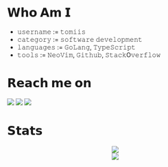 <h1> 𝗪𝗵𝗼 𝗔𝗺 𝗜 </h1>

  - 𝚞𝚜𝚎𝚛𝚗𝚊𝚖𝚎 := 𝚝𝚘𝚖𝚒𝚒𝚜
  - 𝚌𝚊𝚝𝚎𝚐𝚘𝚛𝚢 := 𝚜𝚘𝚏𝚝𝚠𝚊𝚛𝚎 𝚍𝚎𝚟𝚎𝚕𝚘𝚙𝚖𝚎𝚗𝚝
  - 𝚕𝚊𝚗𝚐𝚞𝚊𝚐𝚎𝚜 := 𝙶𝚘𝙻𝚊𝚗𝚐, 𝚃𝚢𝚙𝚎𝚂𝚌𝚛𝚒𝚙𝚝
  - 𝚝𝚘𝚘𝚕𝚜 := 𝙽𝚎𝚘𝚅𝚒𝚖, 𝙶𝚒𝚝𝚑𝚞𝚋, 𝚂𝚝𝚊𝚌𝚔O𝚟𝚎𝚛𝚏𝚕𝚘𝚠

<h1> 𝗥𝗲𝗮𝗰𝗵 𝗺𝗲 𝗼𝗻 </h1>
  <a target="_blank"href="https://instagram.com/tomii6_"><img src="https://img.shields.io/badge/Instagram-E4405F?style=for-the-badge&logo=instagram&logoColor=white" /></a>
  <a target="_blank"href="https://discord.com/users/537667668317044746"><img src="https://img.shields.io/badge/Discord-5865F2?style=for-the-badge&logo=discord&logoColor=white" /></a>
  <a target="_blank"href="https://twitter.com/tomisbesst"><img src="https://img.shields.io/badge/Twitter-1DA1F2?style=for-the-badge&logo=twitter&logoColor=white" /></a>
 
<h1> 𝗦𝘁𝗮𝘁𝘀 </h1>
<p align="center">
  <img src="https://www.codewars.com/users/tomiis4/badges/large"> <br>
  <img src="https://github-readme-streak-stats.herokuapp.com/?user=tomiis4&show_icons=true&theme=rose-pine&count_private=true">
</p>